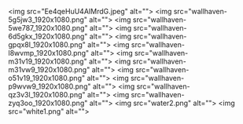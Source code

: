 <img src="Ee4qeHuU4AIMrdG.jpeg" alt=""\>
<img src="wallhaven-5g5jw3_1920x1080.png" alt=""\>
<img src="wallhaven-5we787_1920x1080.png" alt=""\>
<img src="wallhaven-6d5gkx_1920x1080.png" alt=""\>
<img src="wallhaven-gpqx8l_1920x1080.png" alt=""\>
<img src="wallhaven-l8wvmp_1920x1080.png" alt=""\>
<img src="wallhaven-m31v19_1920x1080.png" alt=""\>
<img src="wallhaven-m31vw9_1920x1080.png" alt=""\>
<img src="wallhaven-o51v19_1920x1080.png" alt=""\>
<img src="wallhaven-p9wvw9_1920x1080.png" alt=""\>
<img src="wallhaven-qz3v3l_1920x1080.png" alt=""\>
<img src="wallhaven-zyq3oo_1920x1080.png" alt=""\>
<img src="water2.png" alt=""\>
<img src="white1.png" alt=""\>
<img src="Ee4qeHuU4AIMrdG.jpeg" alt=""/>
<img src="README.md" alt=""/>
<img src="wallhaven-5g5jw3_1920x1080.png" alt=""/>
<img src="wallhaven-5we787_1920x1080.png" alt=""/>
<img src="wallhaven-6d5gkx_1920x1080.png" alt=""/>
<img src="wallhaven-gpqx8l_1920x1080.png" alt=""/>
<img src="wallhaven-l8wvmp_1920x1080.png" alt=""/>
<img src="wallhaven-m31v19_1920x1080.png" alt=""/>
<img src="wallhaven-m31vw9_1920x1080.png" alt=""/>
<img src="wallhaven-o51v19_1920x1080.png" alt=""/>
<img src="wallhaven-p9wvw9_1920x1080.png" alt=""/>
<img src="wallhaven-qz3v3l_1920x1080.png" alt=""/>
<img src="wallhaven-zyq3oo_1920x1080.png" alt=""/>
<img src="water2.png" alt=""/>
<img src="white1.png" alt=""/>
